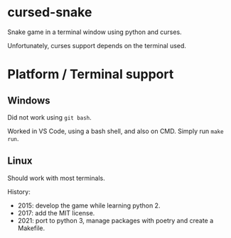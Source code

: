 cursed-snake
=====

Snake game in a terminal window using python and curses.

Unfortunately, curses support depends on the terminal used. 

# Platform / Terminal support

## Windows

Did not work using `git bash`.

Worked in VS Code, using a bash shell, and also on CMD. Simply run `make run`.

## Linux

Should work with most terminals.

History:

- 2015: develop the game while learning python 2.
- 2017: add the MIT license.
- 2021: port to python 3, manage packages with poetry and create a Makefile.
